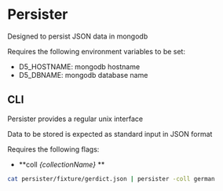 Persister
=========

Designed to persist JSON data in mongodb

Requires the following environment variables to be set:

 * D5_HOSTNAME: mongodb hostname
 * D5_DBNAME: mongodb database name


CLI
---

Persister provides a regular unix interface

Data to be stored is expected as standard input in JSON format

Requires the following flags:

 * **coll *{collectionName}* **

```bash
cat persister/fixture/gerdict.json | persister -coll german
```

